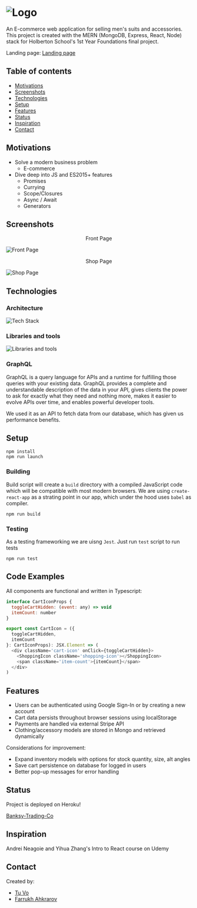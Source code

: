 # ![Logo](https://i.imgur.com/RiQUMyF.png) 

An E-commerce web application for selling men's suits and accessories. This project is created with the MERN (MongoDB, Express, React, Node) stack for Holberton School's 1st Year Foundations final project.

Landing page: [Landing page](https://tuvo.dev/banksy_trading_co/)
## Table of contents

- [Motivations](#motivations)
- [Screenshots](#screenshots)
- [Technologies](#technologies)
- [Setup](#setup)
- [Features](#features)
- [Status](#status)
- [Inspiration](#inspiration)
- [Contact](#contact)

## Motivations

- Solve a modern business problem
  - E-commerce
- Dive deep into JS and ES2015+ features
  - Promises
  - Currying
  - Scope/Closures
  - Async / Await
  - Generators

## Screenshots

<p align="center">Front Page</p>

![Front Page](https://i.imgur.com/Ua8BbVE.png)

<p align="center">Shop Page</p>

![Shop Page](https://i.imgur.com/8AqKYjJ.jpg)

## Technologies

### Architecture

![Tech Stack](https://i.imgur.com/O2kRTzS.png)

### Libraries and tools

![Libraries and tools](https://i.imgur.com/0ed17Ix.png)

### GraphQL

GraphQL is a query language for APIs and a runtime for fulfilling those queries with your existing data. GraphQL provides a complete and understandable description of the data in your API, gives clients the power to ask for exactly what they need and nothing more, makes it easier to evolve APIs over time, and enables powerful developer tools. 

We used it as an API to fetch data from our database, which has given us performance benefits.


## Setup

```
npm install
npm run launch
```
### Building
Build script will create a `build` directory with a compiled JavaScript code which will be compatible with most modern browsers. We are using `create-react-app` as a strating point in our app, which under the hood uses `babel` as compiler.

```
npm run build
```

### Testing
As a testing frameworking we are uisng `Jest`. Just run `test` script to run tests
```
npm run test
```


## Code Examples

All components are functional and written in Typescript:

```javascript
interface CartIconProps {
  toggleCartHidden: (event: any) => void
  itemCount: number
}

export const CartIcon = ({
  toggleCartHidden,
  itemCount
}: CartIconProps): JSX.Element => (
  <div className='cart-icon' onClick={toggleCartHidden}>
    <ShoppingIcon className='shopping-icon'></ShoppingIcon>
    <span className='item-count'>{itemCount}</span>
  </div>
)
```

## Features

- Users can be authenticated using Google Sign-In or by creating a new account
- Cart data persists throughout browser sessions using localStorage
- Payments are handled via external Stripe API
- Clothing/accessory models are stored in Mongo and retrieved dynamically

Considerations for improvement: 

- Expand inventory models with options for stock quantity, size, alt angles
- Save cart persistence on database for logged in users
- Better pop-up messages for error handling

## Status

Project is deployed on Heroku!

[Banksy-Trading-Co](https://banksy-trading-co.herokuapp.com)

## Inspiration

Andrei Neagoie and Yihua Zhang's Intro to React course on Udemy

## Contact

Created by:

- [Tu Vo](https://github.com/tuvo1106)
- [Farrukh Ahkrarov](https://github.com/narnat)
